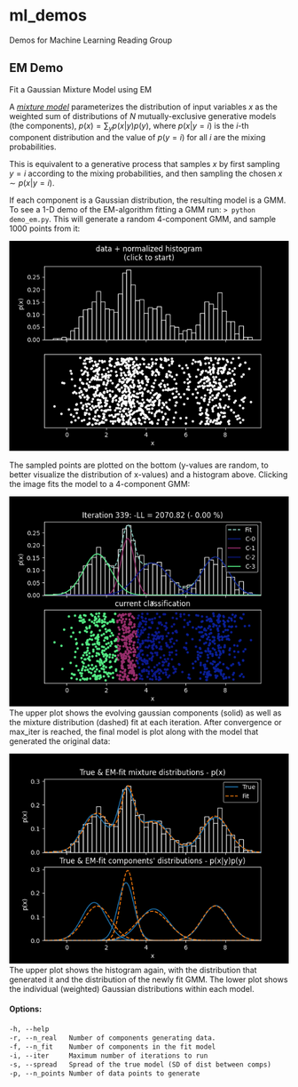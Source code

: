 # ml_demos
Demos for Machine Learning Reading Group

## EM Demo

Fit a Gaussian Mixture Model using EM

A [*mixture model*](https://en.wikipedia.org/wiki/Mixture_model) parameterizes the distribution of input variables $x$ as the weighted sum of distributions of $N$ mutually-exclusive generative models (the components), $p(x) = \sum_{y}p(x|y) p(y)$, where $p(x|y=i)$ is the *i*-th component distribution and the value of $p(y=i)$ for all $i$ are the mixing probabilities.

This is equivalent to a generative process that samples $x$ by first sampling $y=i$ according to the mixing probabilities, and then sampling the chosen $x\sim p(x|y=i)$.

If each component is a Gaussian distribution, the resulting model is a GMM.  To see a 1-D demo of the EM-algorithm fitting a GMM run: `> python demo_em.py`.  This will generate a random 4-component GMM, and sample 1000 points from it:

![EM_data](/em/assets/EM_data.png)

The sampled points are plotted on the bottom (y-values are random, to better visualize the distribution of x-values) and a histogram above.  Clicking the image fits the model to a 4-component GMM:


![EM_data](/em/assets/EM_algo.png)
The upper plot shows the evolving gaussian components (solid) as well as the mixture distribution (dashed) fit at each iteration.  After convergence or max_iter is reached, the final model is plot along with the model that generated the original data:

![EM_data](/em/assets/EM_final.png)
The upper plot shows the histogram again, with the distribution that generated it and the distribution of the newly fit GMM.  The lower plot shows the individual (weighted) Gaussian distributions within each model.

#### Options:
```
-h, --help     
-r, --n_real   Number of components generating data.
-f, --n_fit    Number of components in the fit model
-i, --iter     Maximum number of iterations to run
-s, --spread   Spread of the true model (SD of dist between comps)
-p, --n_points Number of data points to generate
```            